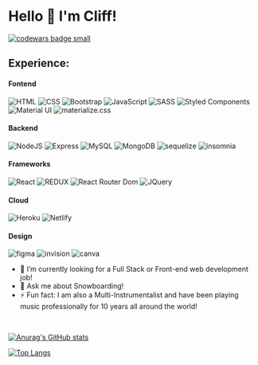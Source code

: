 # Hello 👋 I'm Cliff!


<a target="_blank" href="https://www.codewars.com/r/C6HkBg"><img src="https://www.codewars.com/users/CliffordMorin/badges/large" alt="codewars badge small" /></a>


## Experience:
<!--  HTML / CSS / BOOTSTRAP / Javascript / SASS / NodeJS / Express / React / MongoDB -->

#### Fontend

<p>
  <img alt="HTML" src="https://img.shields.io/badge/HTML5-E34F26?style=for-the-badge&logo=html5&logoColor=white" />
  <img alt="CSS" src="https://img.shields.io/badge/CSS3-1572B6?style=for-the-badge&logo=css3&logoColor=white" />
  <img alt="Bootstrap" src="https://img.shields.io/badge/Bootstrap-563D7C?style=for-the-badge&logo=bootstrap&logoColor=white" />
  <img alt="JavaScript" src="https://img.shields.io/badge/JavaScript-323330?style=for-the-badge&logo=javascript&logoColor=F7DF1E" />
<!--  <img alt= "Typescript" src = "https://badgen.net/badge/icon/typescript?icon=typescript&label&style=flat" /> -->
  <img alt="SASS" src = "https://img.shields.io/badge/Sass-CC6699?style=for-the-badge&logo=sass&logoColor=white" />
   <!-- <img alt="TailWind" src = "https://img.shields.io/badge/Tailwind_CSS-38B2AC?style=for-the-badge&logo=tailwind-css&logoColor=white"> -->
 <img alt="Styled Components" src = "https://img.shields.io/badge/styled--components-DB7093?style=for-the-badge&logo=styled-components&logoColor=white">
 <img alt="Material UI" src = "https://img.shields.io/badge/Material--UI-0081CB?style=for-the-badge&logo=material-ui&logoColor=white">
 <img alt="materialize.css" src="https://img.shields.io/badge/-materialize--css-ff69b4?style=for-the-badge&logo=materialize--css&logoColor=white">
 </p>

 
 
 #### Backend
 
 <p>
  <img alt="NodeJS" src = "https://img.shields.io/badge/Node.js-339933?style=for-the-badge&logo=nodedotjs&logoColor=white" />
  <img alt="Express" src = "https://img.shields.io/badge/Express.js-000000?style=for-the-badge&logo=express&logoColor=white" />
  <img alt="MySQL" src = "https://img.shields.io/badge/MySQL-005C84?style=for-the-badge&logo=mysql&logoColor=white">
  <img alt="MongoDB" src = "https://img.shields.io/badge/MongoDB-white?style=for-the-badge&logo=mongodb&logoColor=4EA94B">
    <img alt="sequelize" src="https://img.shields.io/badge/Sequelize-52B0E7?style=for-the-badge&logo=Sequelize&logoColor=white">
  <img alt="insomnia" src="https://img.shields.io/badge/Insomnia-5849be?style=for-the-badge&logo=Insomnia&logoColor=white">
  </p>

  
  
#### Frameworks

<p>
  <img alt="React" src="https://img.shields.io/badge/React-20232A?style=for-the-badge&logo=react&logoColor=61DAFB" />
<!--   <img alt="Gatsby" src="https://img.shields.io/badge/Gatsby-663399?style=for-the-badge&logo=gatsby&logoColor=white&style=flat" /> -->
<img alt="REDUX" src="https://img.shields.io/badge/Redux-593D88?style=for-the-badge&logo=redux&logoColor=white">
<img alt="React Router Dom" src="https://img.shields.io/badge/React_Router-CA4245?style=for-the-badge&logo=react-router&logoColor=white">
<img alt="JQuery" src="https://img.shields.io/badge/jQuery-0769AD?style=for-the-badge&logo=jquery&logoColor=white">
</p>

#### Cloud

<p>
    <img alt="Heroku" src="https://img.shields.io/badge/Heroku-430098?style=for-the-badge&logo=heroku&logoColor=white">
    <img alt="Netlify" src="https://img.shields.io/badge/Netlify-00C7B7?style=for-the-badge&logo=netlify&logoColor=white">
</p>

#### Design

<p>
    <img alt="figma" src="https://img.shields.io/badge/Figma-F24E1E?style=for-the-badge&logo=figma&logoColor=white">
     <img alt="invision" src="https://img.shields.io/badge/InVision-FF3366?style=for-the-badge&logo=InVision&logoColor=white">
     <img alt="canva" src="https://img.shields.io/badge/Canva-%2300C4CC.svg?&style=for-the-badge&logo=Canva&logoColor=white">
</p>
  
- 🌱  I’m currently looking for a Full Stack or Front-end web development job!
- 💬  Ask me about Snowboarding!
- ⚡  Fun fact: I am also a Multi-Instrumentalist and have been playing music professionally for 10 years all around the world!
<br> 

[![Anurag's GitHub stats](https://github-readme-stats.vercel.app/api?username=CliffordMorin&show_icons=true&theme=tokyonight)](https://github.com/anuraghazra/github-readme-stats)

[![Top Langs](https://github-readme-stats.vercel.app/api/top-langs/?username=CliffordMorin&layout=compact&langs_count=10&theme=tokyonight&count_private=true&show_icons=true)](https://github.com/anuraghazra/github-readme-stats)

<!-- [![Anurag's GitHub stats](https://github-readme-stats.vercel.app/api?username=zachinjapan&show_icons=true&theme=tokyonight&count_private=true)](https://github.com/anuraghazra/github-readme-stats) -->

